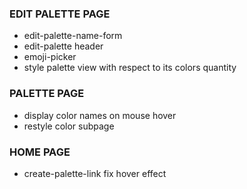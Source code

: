 ### EDIT PALETTE PAGE
- edit-palette-name-form
- edit-palette header
- emoji-picker
- style palette view with respect to its colors quantity



### PALETTE PAGE
- display color names on mouse hover
- restyle color subpage



### HOME PAGE
- create-palette-link fix hover effect